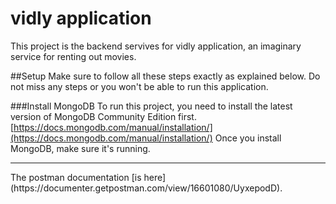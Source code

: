 # vidly application
This project is the backend servives for vidly application, an imaginary service for renting out movies.

##Setup
Make sure to follow all these steps exactly as explained below. Do not miss any steps or you won't be able to run this application.

###Install MongoDB
To run this project, you need to install the latest version of MongoDB Community Edition first.
[https://docs.mongodb.com/manual/installation/](https://docs.mongodb.com/manual/installation/)
Once you install MongoDB, make sure it's running.

<hr/>
The postman documentation [is here](https://documenter.getpostman.com/view/16601080/UyxepodD). 
